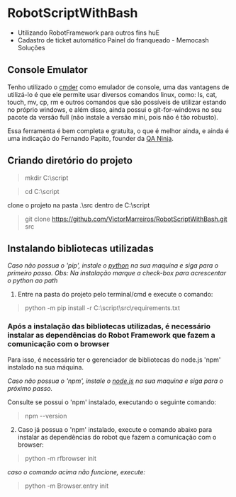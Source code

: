 # RobotScriptWithBash
- Utilizando RobotFramework para outros fins huE
- Cadastro de ticket automático Painel do franqueado - Memocash Soluções

## Console Emulator
Tenho utilizado o [cmder](https://cmder.net/) como emulador de console, uma das vantagens de utilizá-lo é que ele permite usar diversos comandos linux, como: ls, cat, touch, mv, cp, rm e outros comandos que são possíveis de utilizar estando no próprio windows, e além disso, ainda possui o git-for-windows no seu pacote da versão full (não instale a versão mini, pois não é tão robusto). 

Essa ferramenta é bem completa e gratuíta, o que é melhor ainda, e ainda é uma indicação do Fernando Papito, founder da [QA Ninja](https://dojo.qaninja.com.br/).

## Criando diretório do projeto
> mkdir C:\script

> cd C:\script

clone o projeto na pasta .\src dentro de C:\script

> git clone https://github.com/VictorMarreiros/RobotScriptWithBash.git src


## Instalando bibliotecas utilizadas

*Caso não possua o 'pip', instale o [python](https://www.python.org/downloads/) na sua maquina e siga para o primeiro passo. Obs: Na instalação marque a check-box para acrescentar o python ao path*

1. Entre na pasta do projeto pelo terminal/cmd e execute o comando:
> python -m pip install -r C:\script\src\requirements.txt


### Após a instalação das bibliotecas utilizadas, é necessário instalar as dependências do Robot Framework que fazem a  comunicação com o browser

Para isso, é necessário ter o gerenciador de bibliotecas do node.js 'npm' instalado na sua máquina.

*Caso não possua o 'npm', instale o [node.js](https://nodejs.org/en/download/current/) na sua maquina e siga para o próximo passo.*

Consulte se possui o 'npm' instalado, executando o seguinte comando:
> npm --version

2. Caso já possua o 'npm' instalado, execute o comando abaixo para instalar as dependências do robot que fazem a comunicação com o browser:
> python -m rfbrowser init

*caso o comando acima não funcione, execute:*

> python -m Browser.entry init
